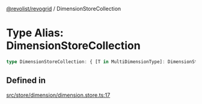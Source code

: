 [@revolist/revogrid](README.md) / DimensionStoreCollection

# Type Alias: DimensionStoreCollection

```ts
type DimensionStoreCollection: { [T in MultiDimensionType]: DimensionStore };
```

## Defined in

[src/store/dimension/dimension.store.ts:17](https://github.com/revolist/revogrid/blob/0787a2552cf5bbb21cb9aa4dbfa802d1d65b108b/src/store/dimension/dimension.store.ts#L17)
